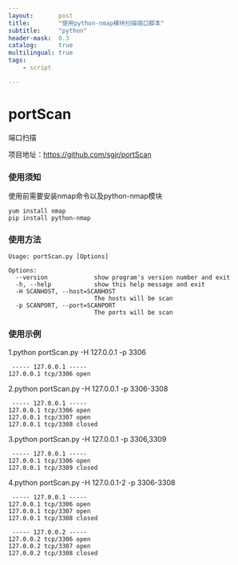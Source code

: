 ```yaml
---
layout:       post
title:        "使用python-nmap模块扫描端口脚本"
subtitle:     "python"
header-mask:  0.3
catalog:      true
multilingual: true
tags:
    - script

---
```



# portScan
端口扫描

项目地址：https://github.com/sgjr/portScan

### 使用须知
使用前需要安装nmap命令以及python-nmap模块
```
yum install nmap
pip install python-nmap
```

### 使用方法
```
Usage: portScan.py [Options]

Options:
  --version             show program's version number and exit
  -h, --help            show this help message and exit
  -H SCANHOST, --host=SCANHOST
                        The hosts will be scan
  -p SCANPORT, --port=SCANPORT
                        The ports will be scan
```

### 使用示例
1.python portScan.py -H 127.0.0.1 -p 3306

```
 ----- 127.0.0.1 -----
127.0.0.1 tcp/3306 open

```

2.python portScan.py -H 127.0.0.1 -p 3306-3308
```
 ----- 127.0.0.1 -----
127.0.0.1 tcp/3306 open
127.0.0.1 tcp/3307 open
127.0.0.1 tcp/3308 closed
```
3.python portScan.py -H 127.0.0.1 -p 3306,3309
```
 ----- 127.0.0.1 -----
127.0.0.1 tcp/3306 open
127.0.0.1 tcp/3309 closed

```
4.python portScan.py -H 127.0.0.1-2 -p 3306-3308
```
 ----- 127.0.0.1 -----
127.0.0.1 tcp/3306 open
127.0.0.1 tcp/3307 open
127.0.0.1 tcp/3308 closed

 ----- 127.0.0.2 -----
127.0.0.2 tcp/3306 open
127.0.0.2 tcp/3307 open
127.0.0.2 tcp/3308 closed

```
